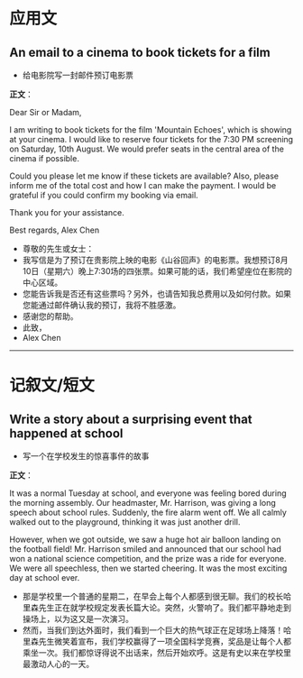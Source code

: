 # 应用文

## An email to a cinema to book tickets for a film
- 给电影院写一封邮件预订电影票

**正文**：

Dear Sir or Madam,

I am writing to book tickets for the film 'Mountain Echoes', which is showing at your cinema. I would like to reserve four tickets for the 7:30 PM screening on Saturday, 10th August. We would prefer seats in the central area of the cinema if possible.

Could you please let me know if these tickets are available? Also, please inform me of the total cost and how I can make the payment. I would be grateful if you could confirm my booking via email.

Thank you for your assistance.

Best regards,
Alex Chen

- 尊敬的先生或女士：
- 我写信是为了预订在贵影院上映的电影《山谷回声》的电影票。我想预订8月10日（星期六）晚上7:30场的四张票。如果可能的话，我们希望座位在影院的中心区域。
- 您能告诉我是否还有这些票吗？另外，也请告知我总费用以及如何付款。如果您能通过邮件确认我的预订，我将不胜感激。
- 感谢您的帮助。
- 此致，
- Alex Chen

---

# 记叙文/短文

## Write a story about a surprising event that happened at school
- 写一个在学校发生的惊喜事件的故事

**正文**：

It was a normal Tuesday at school, and everyone was feeling bored during the morning assembly. Our headmaster, Mr. Harrison, was giving a long speech about school rules. Suddenly, the fire alarm went off. We all calmly walked out to the playground, thinking it was just another drill.

However, when we got outside, we saw a huge hot air balloon landing on the football field! Mr. Harrison smiled and announced that our school had won a national science competition, and the prize was a ride for everyone. We were all speechless, then we started cheering. It was the most exciting day at school ever.

- 那是学校里一个普通的星期二，在早会上每个人都感到很无聊。我们的校长哈里森先生正在就学校规定发表长篇大论。突然，火警响了。我们都平静地走到操场上，以为这又是一次演习。
- 然而，当我们到达外面时，我们看到一个巨大的热气球正在足球场上降落！哈里森先生微笑着宣布，我们学校赢得了一项全国科学竞赛，奖品是让每个人都乘坐一次。我们都惊讶得说不出话来，然后开始欢呼。这是有史以来在学校里最激动人心的一天。
